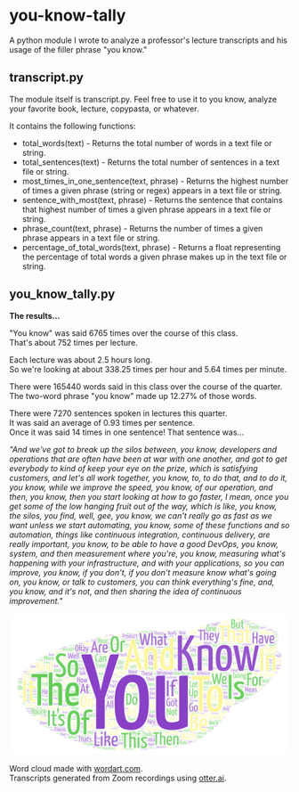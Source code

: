 # you-know-tally
A python module I wrote to analyze a professor's lecture transcripts and his usage of the filler phrase "you know." 

## transcript.py
The module itself is transcript.py. Feel free to use it to you know, analyze your favorite book, lecture, copypasta, or whatever. 

It contains the following functions: 
- total_words(text) - Returns the total number of words in a text file or string. 
- total_sentences(text) - Returns the total number of sentences in a text file or string. 
- most_times_in_one_sentence(text, phrase) - Returns the highest number of times a given phrase (string or regex) appears in a text file or string. 
- sentence_with_most(text, phrase) - Returns the sentence that contains that highest number of times a given phrase appears in a text file or string. 
- phrase_count(text, phrase) - Returns the number of times a given phrase appears in a text file or string. 
- percentage_of_total_words(text, phrase) - Returns a float representing the percentage of total words a given phrase makes up in the text file or string. 

## you_know_tally.py
**The results...**  

"You know" was said 6765 times over the course of this class.  
That's about 752 times per lecture.  

Each lecture was about 2.5 hours long.  
So we're looking at about 338.25 times per hour and 5.64 times per minute.  

There were 165440 words said in this class over the course of the quarter.   
The two-word phrase "you know" made up 12.27% of those words.  

There were 7270 sentences spoken in lectures this quarter.  
It was said an average of 0.93 times per sentence.  
Once it was said 14 times in one sentence! That sentence was...  

_"And we've got to break up the silos between, you know, developers and operations that are often have been at war with one another, and got to get everybody to kind of keep your eye on the prize, which is satisfying customers, and let's all work together, you know, to, to do that, and to do it, you know, while we improve the speed, you know, of our operation, and then, you know, then you start looking at how to go faster, I mean, once you get some of the low hanging fruit out of the way, which is like, you know, the silos, you find, well, gee, you know, we can't really go as fast as we want unless we start automating, you know, some of these functions and so automation, things like continuous integration, continuous delivery, are really important, you know, to be able to have a good DevOps, you know, system, and then measurement where you're, you know, measuring what's happening with your infrastructure, and with your applications, so you can improve, you know, if you don't, if you don't measure know what's going on, you know, or talk to customers, you can think everything's fine, and, you know, and it's not, and then sharing the idea of continuous improvement."_  

![word cloud](word_cloud.png)

Word cloud made with [wordart.com](https://wordart.com).  
Transcripts generated from Zoom recordings using [otter.ai](https://otter.ai).  
